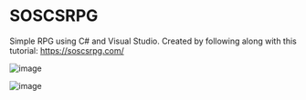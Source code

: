 # SOSCSRPG
Simple RPG using C# and Visual Studio.
Created by following along with this tutorial: https://soscsrpg.com/

![image](https://user-images.githubusercontent.com/31493506/181642665-8e691982-5b72-4bec-9cd0-fab8d46d019c.png)

![image](https://user-images.githubusercontent.com/31493506/181642712-328a29d8-2ca4-4224-bbdf-44b43f374c69.png)
